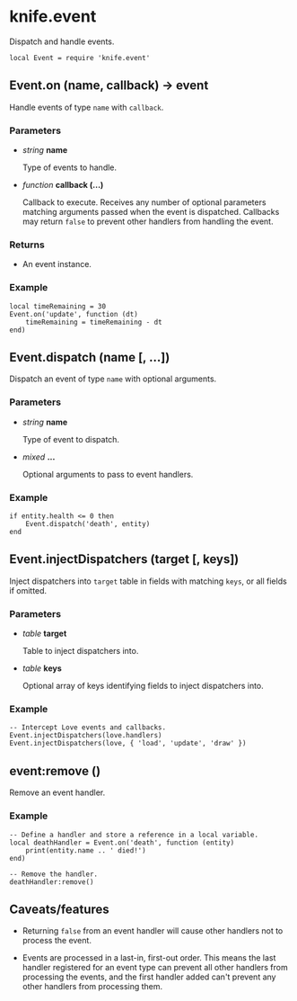 # knife.event

Dispatch and handle events.

    local Event = require 'knife.event'

## Event.on (name, callback) -> event

Handle events of type `name` with `callback`.

### Parameters

- *string* **name**

  Type of events to handle.

- *function* **callback (...)**

  Callback to execute. Receives any number of optional parameters matching
  arguments passed when the event is dispatched. Callbacks may return `false`
  to prevent other handlers from handling the event.

### Returns

- An event instance.

### Example

    local timeRemaining = 30
    Event.on('update', function (dt)
        timeRemaining = timeRemaining - dt
    end)

## Event.dispatch (name [, ...])

Dispatch an event of type `name` with optional arguments.

### Parameters

- *string* **name**

  Type of event to dispatch.

- *mixed* **...**

  Optional arguments to pass to event handlers.

### Example

    if entity.health <= 0 then
        Event.dispatch('death', entity)
    end

## Event.injectDispatchers (target [, keys])

Inject dispatchers into `target` table in fields with matching `keys`, or all
fields if omitted.

### Parameters

- *table* **target**

  Table to inject dispatchers into.

- *table* **keys**

  Optional array of keys identifying fields to inject dispatchers into.

### Example

    -- Intercept Love events and callbacks.
    Event.injectDispatchers(love.handlers)
    Event.injectDispatchers(love, { 'load', 'update', 'draw' })

## event:remove ()

Remove an event handler.

### Example

    -- Define a handler and store a reference in a local variable.
    local deathHandler = Event.on('death', function (entity)
        print(entity.name .. ' died!')
    end)

    -- Remove the handler.
    deathHandler:remove()

## Caveats/features

- Returning `false` from an event handler will cause other handlers not to
  process the event.

- Events are processed in a last-in, first-out order. This means the last
  handler registered for an event type can prevent all other handlers from
  processing the events, and the first handler added can't prevent any other
  handlers from processing them.
